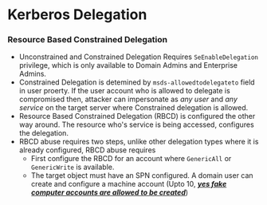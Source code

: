 # Kerberos Delegation

### Resource Based Constrained Delegation
- Unconstrained and Constrained Delegation Requires `SeEnableDelegation` privilege, which is only available to Domain Admins and Enterprise Admins. 
- Constrained Delegation is detemined by `msds-allowedtodelegateto` field in user proerty. If the user account who is allowed to delegate is compromised then, attacker can impersonate as *any user* and *any service* on the target server where Constrained delegation is allowed.
- Resource Based Constrained Delegation (RBCD) is configured the other way around. The resource who's service is being accessed, configures the delegation.
- RBCD abuse requires two steps, unlike other delegation types where it is already configured, RBCD abuse requires 
    - First configure the RBCD for an account where `GenericAll` or `GenericWrite` is available. 
    - The target object must have an SPN configured. A domain user can create and configure a machine account (Upto 10, [**_yes fake computer accounts are allowed to be created_**](https://www.youtube.com/watch?v=RUbADHcBLKg))